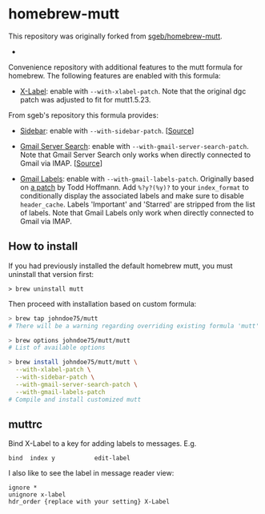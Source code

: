 # homebrew-mutt

This repository was originally forked from
[sgeb/homebrew-mutt](https://github.com/sgeb/homebrew-mutt).

-

Convenience repository with additional features to the mutt formula for homebrew.  The following features are enabled with this formula:

- [X-Label](http://home.uchicago.edu/~dgc/mutt/#x-label):
  enable with `--with-xlabel-patch`.  Note that the original dgc patch was
  adjusted to fit for mutt1.5.23.

From sgeb's repository this formula provides:

- [Sidebar](https://github.com/sgeb/homebrew-mutt/blob/master/patches/mutt-sidebar.patch):
  enable with `--with-sidebar-patch`.
  [[Source](http://www.lunar-linux.org/mutt-sidebar/)]

- [Gmail Server
  Search](https://github.com/sgeb/homebrew-mutt/blob/master/patches/patch-mutt-gmailcustomsearch.v1.patch):
  enable with `--with-gmail-server-search-patch`. Note that Gmail Server Search
  only works when directly connected to Gmail via IMAP.
  [[Source](http://permalink.gmane.org/gmane.mail.mutt.devel/19624)]

- [Gmail
  Labels](https://github.com/sgeb/homebrew-mutt/blob/master/patches/mutt-1.5.23-gmail-labels.sgeb.v1.patch):
  enable with `--with-gmail-labels-patch`. Originally based on [a
  patch](https://www.mail-archive.com/mutt-dev@mutt.org/msg07593.html) by Todd
  Hoffmann. Add `%?y?(%y)?` to your `index_format` to conditionally display the
  associated labels and make sure to disable `header_cache`. Labels 'Important'
  and 'Starred' are stripped from the list of labels. Note that Gmail Labels
  only work when directly connected to Gmail via IMAP.
  
## How to install

If you had previously installed the default homebrew mutt, you must uninstall
that version first:

```
> brew uninstall mutt
```

Then proceed with installation based on custom formula:

```bash
> brew tap johndoe75/mutt
# There will be a warning regarding overriding existing formula 'mutt'

> brew options johndoe75/mutt/mutt
# List of available options

> brew install johndoe75/mutt/mutt \
  --with-xlabel-patch \
  --with-sidebar-patch \
  --with-gmail-server-search-patch \
  --with-gmail-labels-patch
# Compile and install customized mutt
```

## muttrc

Bind X-Label to a key for adding labels to messages.  E.g.

```
bind  index y           edit-label
```

I also like to see the label in message reader view:

```
ignore *
unignore x-label
hdr_order {replace with your setting} X-Label
```
